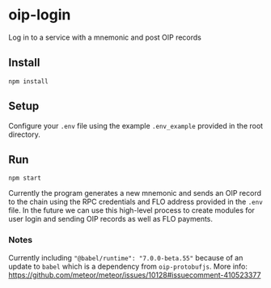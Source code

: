 # oip-login

Log in to a service with a mnemonic and post OIP records 

## Install

```
npm install
```

## Setup

Configure your `.env` file using the example `.env_example` provided in the root directory.

## Run

```
npm start
```

Currently the program generates a new mnemonic and sends an OIP record to the chain using the RPC credentials and FLO address provided in the `.env` file. In the future we can use this high-level process to create modules for user login and sending OIP records as well as FLO payments.

### Notes

Currently including `"@babel/runtime": "7.0.0-beta.55"` because of an update to `babel` which is a dependency from `oip-protobufjs`. More info: https://github.com/meteor/meteor/issues/10128#issuecomment-410523377
